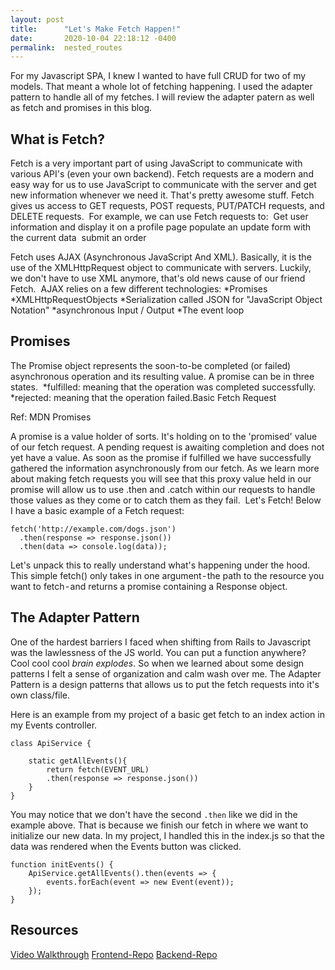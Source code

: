 ```yaml
---
layout: post
title:      "Let's Make Fetch Happen!"
date:       2020-10-04 22:18:12 -0400
permalink:  nested_routes
---
```


For my Javascript SPA, I knew I wanted to have full CRUD for two of my models. That meant a whole lot of fetching happening. I used the adapter pattern to handle all of my fetches.  I will review the adapter patern as well as fetch and promises in this blog. 
## What is Fetch? 
Fetch is a very important part of using JavaScript to communicate with various API's (even your own backend). Fetch requests are a modern and easy way for us to use JavaScript to communicate with the server and get new information whenever we need it. That's pretty awesome stuff. Fetch gives us access to GET requests, POST requests, PUT/PATCH requests, and DELETE requests. 
For example, we can use Fetch requests to: 
Get user information and display it on a profile page
populate an update form with the current data 
submit an order 

Fetch uses AJAX (Asynchronous JavaScript And XML). Basically, it is the use of the XMLHttpRequest object to communicate with servers. Luckily, we don't have to use XML anymore, that's old news cause of our friend Fetch. 
AJAX relies on a few different technologies:
*Promises
*XMLHttpRequestObjects
*Serialization called JSON for "JavaScript Object Notation"
*asynchronous Input / Output
*The event loop

## Promises
The Promise object represents the soon-to-be completed (or failed) asynchronous operation and its resulting value. A promise can be in three states. 
*fulfilled: meaning that the operation was completed successfully.
*rejected: meaning that the operation failed.Basic Fetch Request

Ref: MDN Promises

A promise is a value holder of sorts. It's holding on to the 'promised' value of our fetch request. A pending request is awaiting completion and does not yet have a value. As soon as the promise if fulfilled we have successfully gathered the information asynchronously from our fetch. As we learn more about making fetch requests you will see that this proxy value held in our promise will allow us to use .then and .catch within our requests to handle those values as they come or to catch them as they fail. 
Let's Fetch!
Below I have a basic example of a Fetch request: 
```
fetch('http://example.com/dogs.json')
  .then(response => response.json())
  .then(data => console.log(data));
```
Let's unpack this to really understand what's happening under the hood. This simple fetch() only takes in one argument - the path to the resource you want to fetch - and returns a promise containing a Response object.

## The Adapter Pattern

One of the hardest barriers I faced when shifting from Rails to Javascript was the lawlessness of the JS world. You can put a function anywhere? Cool cool cool *brain explodes*. So when we learned about some design patterns I felt a sense of organization and calm wash over me. The Adapter Pattern is a design patterns that allows us to put the fetch requests into it's own class/file. 

Here is an example from my project of a basic get fetch to an index action in my Events controller. 

```
class ApiService { 

    static getAllEvents(){
        return fetch(EVENT_URL)
        .then(response => response.json())
    }
}
```

You may notice that we don't have the second `.then` like we did in the example above. That is because we finish our fetch in where we want to initialize our new data. In my project, I handled this in the index.js so that the data was rendered when the Events button was clicked. 

```
function initEvents() {
    ApiService.getAllEvents().then(events => {
        events.forEach(event => new Event(event));
    });
}

```

## Resources
[Video Walkthrough](https://www.youtube.com/watch?v=_6drB8hulrw)
[Frontend-Repo](https://github.com/jordles113/get-together-frontend)
[Backend-Repo](https://github.com/jordles113/get-together-backend)
